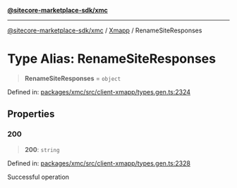 [**@sitecore-marketplace-sdk/xmc**](../../../../README.md)

***

[@sitecore-marketplace-sdk/xmc](../../../../README.md) / [Xmapp](../README.md) / RenameSiteResponses

# Type Alias: RenameSiteResponses

> **RenameSiteResponses** = `object`

Defined in: [packages/xmc/src/client-xmapp/types.gen.ts:2324](https://github.com/Sitecore/marketplace-sdk/blob/e3ec55ede335ad59ac5875d32f0d68c50e7bc899/packages/xmc/src/client-xmapp/types.gen.ts#L2324)

## Properties

### 200

> **200**: `string`

Defined in: [packages/xmc/src/client-xmapp/types.gen.ts:2328](https://github.com/Sitecore/marketplace-sdk/blob/e3ec55ede335ad59ac5875d32f0d68c50e7bc899/packages/xmc/src/client-xmapp/types.gen.ts#L2328)

Successful operation
